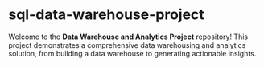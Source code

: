 # sql-data-warehouse-project

Welcome to the **Data Warehouse and Analytics Project** repository!
This project demonstrates a comprehensive data warehousing and analytics solution, from building a data warehouse to generating actionable insights.


